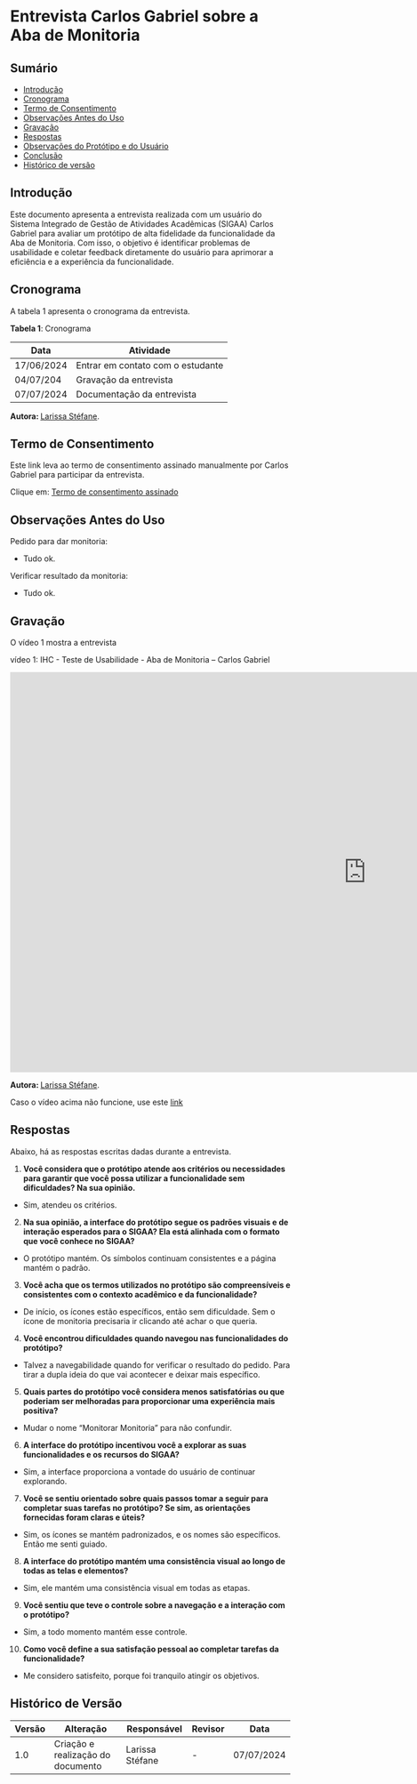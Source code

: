 # Entrevista Carlos Gabriel sobre a Aba de Monitoria

## Sumário

* [Introdução](#Introdução)
* [Cronograma](#Cronograma)
* [Termo de Consentimento](#Termo-de-Consentimento)
* [Observações Antes do Uso](#Observações-Antes-do-Uso)
* [Gravação](#Gravação)
* [Respostas](#Respostas)
* [Observações do Protótipo e do Usuário](#Observações-do-Protótipo-e-do-Usuário)
* [Conclusão](#Conclusão)
* [Histórico de versão](#Histórico-de-versão)



## Introdução

Este documento apresenta a entrevista realizada com um usuário do Sistema Integrado de Gestão de Atividades Acadêmicas (SIGAA) Carlos Gabriel para avaliar um protótipo de alta fidelidade da funcionalidade da Aba de Monitoria. Com isso, o objetivo é identificar problemas de usabilidade e coletar feedback diretamente do usuário para aprimorar a eficiência e a experiência da funcionalidade.

## Cronograma

A tabela 1 apresenta o cronograma da entrevista.

**Tabela 1**: Cronograma

| Data | Atividade |
| - | - |
| 17/06/2024 | Entrar em contato com o estudante |
| 04/07/204 | Gravação da entrevista |
| 07/07/2024 | Documentação da entrevista |


<b> Autora: </b> <a href="https://github.com/SkywalkerSupreme">Larissa Stéfane</a>.


## Termo de Consentimento


Este link leva ao termo de consentimento assinado manualmente por Carlos Gabriel para participar da entrevista.


Clique em: [Termo de consentimento assinado](ignore/TermosPrototiposALtaFidelide/CarlosGabriel.md)


## Observações Antes do Uso

Pedido para dar monitoria:

- Tudo ok.

Verificar resultado da monitoria:

- Tudo ok.

## Gravação

O vídeo 1 mostra a entrevista


vídeo 1: IHC - Teste de Usabilidade - Aba de Monitoria – Carlos Gabriel

<iframe width="1280" height="720" src="https://www.youtube.com/embed/I_Uw-LePI0U" title="IHC - Teste de Usabilidade - Aba Monitoria - Carlos Gabriel" frameborder="0" allow="accelerometer; autoplay; clipboard-write; encrypted-media; gyroscope; picture-in-picture; web-share" referrerpolicy="strict-origin-when-cross-origin" allowfullscreen></iframe>

<b> Autora: </b> <a href="https://github.com/SkywalkerSupreme">Larissa Stéfane</a>.

Caso o vídeo acima não funcione, use este [link](https://youtu.be/I_Uw-LePI0U)


## Respostas

Abaixo, há as respostas escritas dadas durante a entrevista.

1. **Você considera que o protótipo atende aos critérios ou necessidades para garantir que você possa utilizar a funcionalidade sem dificuldades? Na sua opinião.**

- Sim, atendeu os critérios.

2. **Na sua opinião, a interface do protótipo segue os padrões visuais e de interação esperados para o SIGAA? Ela está alinhada com o formato que você conhece no SIGAA?**

- O protótipo mantém. Os símbolos continuam consistentes e a página mantém o padrão.

3. **Você acha que os termos utilizados no protótipo são compreensíveis e consistentes com o contexto acadêmico e da funcionalidade?**

- De início, os ícones estão específicos, então sem dificuldade. Sem o ícone de monitoria precisaria ir clicando até achar o que queria.

4. **Você encontrou dificuldades quando navegou nas funcionalidades do protótipo?**

- Talvez a navegabilidade quando for verificar o resultado do pedido. Para tirar a dupla ideia do que vai acontecer e deixar mais específico.

5. **Quais partes do protótipo você considera menos satisfatórias ou que poderiam ser melhoradas para proporcionar uma experiência mais positiva?**

- Mudar o nome “Monitorar Monitoria” para não confundir.

6. **A interface do protótipo incentivou você a explorar as suas funcionalidades e os recursos do SIGAA?**

- Sim, a interface proporciona a vontade do usuário de continuar explorando.

7. **Você se sentiu orientado sobre quais passos tomar a seguir para completar suas tarefas no protótipo? Se sim, as orientações fornecidas foram claras e úteis?**

- Sim, os ícones se mantém padronizados, e os nomes são específicos. Então me senti guiado.

8. **A interface do protótipo mantém uma consistência visual ao longo de todas as telas e elementos?**

- Sim, ele mantém uma consistência visual em todas as etapas.

9. **Você sentiu que teve o controle sobre a navegação e a interação com o protótipo?**

- Sim, a todo momento mantém esse controle.

10. **Como você define a sua satisfação pessoal ao completar tarefas da funcionalidade?**

- Me considero satisfeito, porque foi tranquilo atingir os objetivos.

## Histórico de Versão

| Versão | Alteração | Responsável | Revisor | Data |
| - | - | - | - | - |
| 1.0 | Criação e realização do documento| Larissa Stéfane| - | 07/07/2024 |
